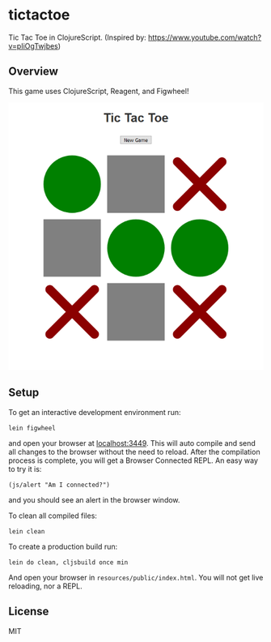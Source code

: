 # tictactoe

Tic Tac Toe in ClojureScript. (Inspired by: https://www.youtube.com/watch?v=pIiOgTwjbes)

## Overview

This game uses ClojureScript, Reagent, and Figwheel!

![alt screenshot](screenshot.png)

## Setup

To get an interactive development environment run:

    lein figwheel

and open your browser at [localhost:3449](http://localhost:3449/).
This will auto compile and send all changes to the browser without the
need to reload. After the compilation process is complete, you will
get a Browser Connected REPL. An easy way to try it is:

    (js/alert "Am I connected?")

and you should see an alert in the browser window.

To clean all compiled files:

    lein clean

To create a production build run:

    lein do clean, cljsbuild once min

And open your browser in `resources/public/index.html`. You will not
get live reloading, nor a REPL. 

## License

MIT
